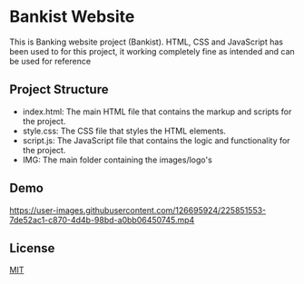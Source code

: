 # Bankist Website

This is Banking website project (Bankist). HTML, CSS and JavaScript has been used to for this project, it working completely fine as intended and can be used for reference


## Project Structure
* index.html: The main HTML file that contains the markup and scripts for the project.
* style.css: The CSS file that styles the HTML elements.
* script.js: The JavaScript file that contains the logic and functionality for the project.
* IMG: The main folder containing the images/logo's


## Demo
https://user-images.githubusercontent.com/126695924/225851553-7de52ac1-c870-4d4b-98bd-a0bb06450745.mp4


## License

[MIT](https://choosealicense.com/licenses/mit/)
